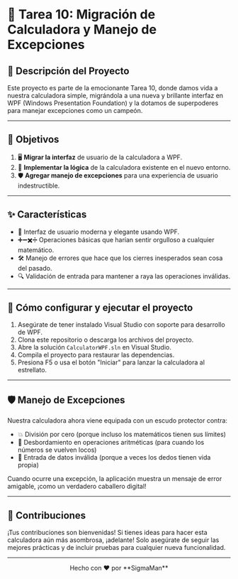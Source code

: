 # 🧮 Tarea 10: Migración de Calculadora y Manejo de Excepciones

## 📝 Descripción del Proyecto

Este proyecto es parte de la emocionante Tarea 10, donde damos vida a nuestra calculadora simple, migrándola a una nueva y brillante interfaz en WPF (Windows Presentation Foundation) y la dotamos de superpoderes para manejar excepciones como un campeón.

---

## 🎯 Objetivos

1. 🖥️ **Migrar la interfaz** de usuario de la calculadora a WPF.
2. 🧠 **Implementar la lógica** de la calculadora existente en el nuevo entorno.
3. 🛡️ **Agregar manejo de excepciones** para una experiencia de usuario indestructible.

---

## ✨ Características

- 🎨 Interfaz de usuario moderna y elegante usando WPF.
- ➕➖✖️➗ Operaciones básicas que harían sentir orgulloso a cualquier matemático.
- 🛠️ Manejo de errores que hace que los cierres inesperados sean cosa del pasado.
- 🔍 Validación de entrada para mantener a raya las operaciones inválidas.

---

## 🚀 Cómo configurar y ejecutar el proyecto

1. Asegúrate de tener instalado Visual Studio con soporte para desarrollo de WPF.
2. Clona este repositorio o descarga los archivos del proyecto.
3. Abre la solución `CalculatorWPF.sln` en Visual Studio.
4. Compila el proyecto para restaurar las dependencias.
5. Presiona F5 o usa el botón "Iniciar" para lanzar la calculadora al estrellato.

---

## 🛡️ Manejo de Excepciones

Nuestra calculadora ahora viene equipada con un escudo protector contra:

- 💥 División por cero (porque incluso los matemáticos tienen sus límites)
- 🌋 Desbordamiento en operaciones aritméticas (para cuando los números se vuelven locos)
- 🚫 Entrada de datos inválida (porque a veces los dedos tienen vida propia)

Cuando ocurre una excepción, la aplicación muestra un mensaje de error amigable, ¡como un verdadero caballero digital!

---

## 🤝 Contribuciones

¡Tus contribuciones son bienvenidas! Si tienes ideas para hacer esta calculadora aún más asombrosa, ¡adelante! Solo asegúrate de seguir las mejores prácticas y de incluir pruebas para cualquier nueva funcionalidad.

---

<div align="center">
Hecho con ❤️ por **SigmaMan**
</div>

</div>